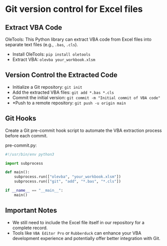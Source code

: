 # Git version control for Excel files

## Extract VBA Code
OleTools: This Python library can extract VBA code from Excel files into separate text files (e.g., `.bas`, `.cls`).
- Install OleTools: `pip install oletools`
- Extract VBA: `olevba your_workbook.xlsm`

## Version Control the Extracted Code
- Initialize a Git repository: `git init`
- Add the extracted VBA files: `git add *.bas *.cls`
- Commit the initial version: `git commit -m "Initial commit of VBA code"`
- *Push to a remote repository: `git push -u origin main`

## Git Hooks
Create a Git pre-commit hook script to automate the VBA extraction process before each commit.

pre-commit.py:
```python
#!/usr/bin/env python3

import subprocess

def main():
    subprocess.run(["olevba", "your_workbook.xlsm"]) 
    subprocess.run(["git", "add", "*.bas", "*.cls"]) 

if __name__ == "__main__":
    main()
```

## Important Notes
- We still need to include the Excel file itself in our repository for a complete record.
- Tools like `VBA Editor Pro` or `Rubberduck` can enhance your VBA development experience and potentially offer better integration with Git.

